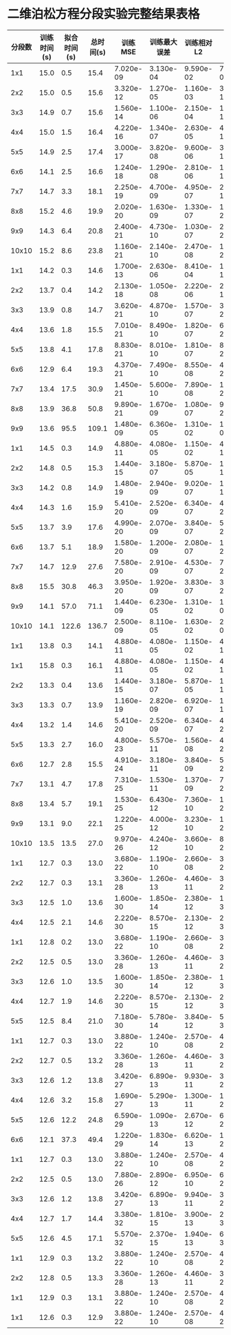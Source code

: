 # 二维泊松方程分段实验完整结果表格

| 分段数 | 训练时间(s) | 拟合时间(s) | 总时间(s) | 训练MSE | 训练最大误差 | 训练相对L2 | 测试MSE | 测试最大误差 | 测试相对L2 |
|--------|-------------|-------------|-----------|---------|-------------|-----------|---------|-------------|----------|
| 1x1 | 15.0 | 0.5 | 15.4 | 7.020e-09 | 3.130e-04 | 9.590e-02 | 7.130e-09 | 2.880e-04 | 3.140e-02 |
| 2x2 | 15.0 | 0.5 | 15.6 | 3.320e-12 | 1.270e-05 | 1.160e-03 | 3.650e-12 | 1.220e-05 | 6.200e-04 |
| 3x3 | 14.9 | 0.7 | 15.6 | 1.560e-14 | 1.100e-06 | 2.150e-04 | 1.520e-14 | 8.390e-07 | 4.350e-05 |
| 4x4 | 15.0 | 1.5 | 16.4 | 4.220e-16 | 1.340e-07 | 2.630e-05 | 4.260e-16 | 1.190e-07 | 7.880e-06 |
| 5x5 | 14.9 | 2.5 | 17.4 | 3.000e-17 | 3.820e-08 | 9.600e-06 | 3.040e-17 | 3.390e-08 | 2.380e-06 |
| 6x6 | 14.1 | 2.5 | 16.6 | 1.240e-18 | 1.290e-08 | 2.810e-06 | 1.140e-18 | 9.290e-09 | 5.190e-07 |
| 7x7 | 14.7 | 3.3 | 18.1 | 2.250e-19 | 4.700e-09 | 4.950e-07 | 2.400e-19 | 4.080e-09 | 1.820e-07 |
| 8x8 | 15.2 | 4.6 | 19.9 | 2.020e-20 | 1.630e-09 | 1.330e-07 | 1.950e-20 | 1.350e-09 | 3.890e-08 |
| 9x9 | 14.3 | 6.4 | 20.8 | 2.400e-21 | 4.730e-10 | 1.030e-07 | 2.740e-21 | 4.000e-10 | 2.110e-08 |
| 10x10 | 15.2 | 8.6 | 23.8 | 1.160e-21 | 2.140e-10 | 2.470e-08 | 1.250e-21 | 2.330e-10 | 6.820e-09 |
| 1x1 | 14.2 | 0.3 | 14.6 | 1.700e-13 | 2.630e-06 | 8.410e-04 | 1.700e-13 | 2.260e-06 | 1.550e-04 |
| 2x2 | 13.7 | 0.4 | 14.2 | 2.130e-18 | 1.050e-08 | 2.220e-06 | 2.240e-18 | 1.040e-08 | 6.590e-07 |
| 3x3 | 13.9 | 0.8 | 14.7 | 3.620e-21 | 4.870e-10 | 1.570e-07 | 3.530e-21 | 4.030e-10 | 2.700e-08 |
| 4x4 | 13.6 | 1.8 | 15.5 | 7.010e-21 | 8.490e-10 | 1.820e-07 | 6.950e-21 | 6.460e-10 | 3.050e-08 |
| 5x5 | 13.8 | 4.1 | 17.8 | 8.830e-21 | 8.010e-10 | 1.810e-07 | 8.450e-21 | 6.600e-10 | 3.500e-08 |
| 6x6 | 12.9 | 6.4 | 19.3 | 4.370e-21 | 7.490e-10 | 8.550e-08 | 4.400e-21 | 5.520e-10 | 2.210e-08 |
| 7x7 | 13.4 | 17.5 | 30.9 | 1.450e-21 | 5.600e-10 | 7.890e-08 | 1.410e-21 | 4.330e-10 | 1.550e-08 |
| 8x8 | 13.9 | 36.8 | 50.8 | 9.890e-21 | 1.670e-09 | 1.080e-07 | 9.780e-21 | 1.080e-09 | 2.540e-08 |
| 9x9 | 13.6 | 95.5 | 109.1 | 1.480e-09 | 6.360e-05 | 1.310e-02 | 1.450e-09 | 6.390e-05 | 4.190e-03 |
| 1x1 | 14.5 | 0.3 | 14.9 | 4.880e-11 | 4.080e-05 | 1.150e-02 | 4.790e-11 | 3.440e-05 | 2.960e-03 |
| 2x2 | 14.8 | 0.5 | 15.3 | 1.440e-15 | 3.180e-07 | 5.870e-05 | 1.490e-15 | 2.900e-07 | 1.590e-05 |
| 3x3 | 14.2 | 0.8 | 14.9 | 1.480e-19 | 2.940e-09 | 9.020e-07 | 1.410e-19 | 2.340e-09 | 1.510e-07 |
| 4x4 | 14.3 | 1.6 | 15.9 | 5.410e-20 | 2.520e-09 | 6.340e-07 | 4.890e-20 | 1.960e-09 | 7.870e-08 |
| 5x5 | 13.7 | 3.9 | 17.6 | 4.990e-20 | 2.070e-09 | 3.840e-07 | 5.040e-20 | 1.820e-09 | 7.680e-08 |
| 6x6 | 13.7 | 5.1 | 18.9 | 1.580e-20 | 1.200e-09 | 2.080e-07 | 1.600e-20 | 1.160e-09 | 4.230e-08 |
| 7x7 | 14.7 | 12.9 | 27.6 | 7.580e-20 | 2.910e-09 | 4.530e-07 | 7.340e-20 | 2.340e-09 | 9.920e-08 |
| 8x8 | 15.5 | 30.8 | 46.3 | 3.950e-20 | 1.920e-09 | 3.830e-07 | 3.920e-20 | 1.910e-09 | 5.280e-08 |
| 9x9 | 14.1 | 57.0 | 71.1 | 1.440e-09 | 6.230e-05 | 1.310e-02 | 1.410e-09 | 6.260e-05 | 4.160e-03 |
| 10x10 | 14.1 | 122.6 | 136.7 | 2.500e-09 | 8.110e-05 | 1.630e-02 | 2.480e-09 | 8.100e-05 | 5.350e-03 |
| 1x1 | 13.8 | 0.3 | 14.1 | 4.880e-11 | 4.080e-05 | 1.150e-02 | 4.790e-11 | 3.440e-05 | 2.960e-03 |
| 1x1 | 15.8 | 0.3 | 16.1 | 4.880e-11 | 4.080e-05 | 1.150e-02 | 4.790e-11 | 3.440e-05 | 2.960e-03 |
| 2x2 | 13.3 | 0.4 | 13.6 | 1.440e-15 | 3.180e-07 | 5.870e-05 | 1.490e-15 | 2.900e-07 | 1.590e-05 |
| 3x3 | 13.3 | 0.7 | 13.9 | 1.160e-19 | 2.820e-09 | 6.920e-07 | 1.140e-19 | 2.360e-09 | 1.190e-07 |
| 4x4 | 13.2 | 1.4 | 14.6 | 5.410e-20 | 2.520e-09 | 6.340e-07 | 4.890e-20 | 1.960e-09 | 7.870e-08 |
| 5x5 | 13.3 | 2.7 | 16.0 | 4.800e-23 | 5.570e-11 | 1.560e-08 | 4.990e-23 | 5.350e-11 | 3.030e-09 |
| 6x6 | 12.7 | 2.8 | 15.5 | 4.910e-24 | 3.180e-11 | 3.840e-09 | 5.170e-24 | 2.730e-11 | 7.850e-10 |
| 7x7 | 13.1 | 4.7 | 17.8 | 7.310e-25 | 1.530e-11 | 1.370e-09 | 7.690e-25 | 1.220e-11 | 2.060e-10 |
| 8x8 | 13.4 | 5.7 | 19.1 | 1.530e-25 | 6.430e-12 | 7.360e-10 | 1.690e-25 | 5.900e-12 | 1.000e-10 |
| 9x9 | 13.1 | 9.0 | 22.1 | 1.220e-25 | 4.000e-12 | 3.230e-10 | 1.170e-25 | 3.850e-12 | 6.700e-11 |
| 10x10 | 13.5 | 13.5 | 27.0 | 9.970e-26 | 4.240e-12 | 3.660e-10 | 8.960e-26 | 3.100e-12 | 7.920e-11 |
| 1x1 | 12.7 | 0.3 | 13.0 | 3.680e-22 | 1.190e-10 | 2.660e-08 | 3.910e-22 | 1.180e-10 | 7.400e-09 |
| 2x2 | 12.7 | 0.3 | 13.1 | 3.360e-28 | 1.260e-13 | 4.460e-11 | 3.310e-28 | 1.000e-13 | 7.510e-12 |
| 3x3 | 12.5 | 1.0 | 13.6 | 1.600e-30 | 1.850e-14 | 2.380e-12 | 1.470e-30 | 1.170e-14 | 4.660e-13 |
| 4x4 | 12.5 | 2.1 | 14.6 | 2.220e-30 | 8.570e-15 | 2.130e-12 | 2.430e-30 | 8.340e-15 | 3.070e-13 |
| 1x1 | 12.8 | 0.2 | 13.0 | 3.680e-22 | 1.190e-10 | 2.660e-08 | 3.910e-22 | 1.180e-10 | 7.400e-09 |
| 2x2 | 12.5 | 0.5 | 13.0 | 3.360e-28 | 1.260e-13 | 4.460e-11 | 3.310e-28 | 1.000e-13 | 7.510e-12 |
| 3x3 | 12.6 | 1.0 | 13.5 | 1.600e-30 | 1.850e-14 | 2.380e-12 | 1.470e-30 | 1.170e-14 | 4.660e-13 |
| 4x4 | 12.7 | 1.9 | 14.6 | 2.220e-30 | 8.570e-15 | 2.130e-12 | 2.430e-30 | 8.340e-15 | 3.070e-13 |
| 5x5 | 12.5 | 8.4 | 21.0 | 7.180e-30 | 5.780e-14 | 3.840e-12 | 5.760e-30 | 3.220e-14 | 8.790e-13 |
| 1x1 | 12.7 | 0.3 | 13.0 | 3.880e-22 | 1.240e-10 | 2.570e-08 | 4.140e-22 | 1.220e-10 | 7.520e-09 |
| 2x2 | 12.7 | 0.5 | 13.2 | 3.360e-28 | 1.260e-13 | 4.460e-11 | 3.310e-28 | 1.000e-13 | 7.510e-12 |
| 3x3 | 12.6 | 1.2 | 13.8 | 3.420e-27 | 6.890e-13 | 9.930e-11 | 3.610e-27 | 6.500e-13 | 2.160e-11 |
| 4x4 | 12.6 | 3.2 | 15.8 | 1.690e-27 | 5.290e-13 | 1.300e-11 | 1.650e-27 | 2.920e-13 | 4.900e-12 |
| 5x5 | 12.6 | 12.2 | 24.8 | 6.590e-29 | 1.090e-13 | 2.670e-12 | 6.010e-29 | 6.930e-14 | 8.520e-13 |
| 6x6 | 12.1 | 37.3 | 49.4 | 1.220e-29 | 1.830e-14 | 6.620e-13 | 1.300e-29 | 2.090e-14 | 2.900e-13 |
| 1x1 | 12.7 | 0.3 | 13.0 | 3.880e-22 | 1.240e-10 | 2.570e-08 | 4.140e-22 | 1.220e-10 | 7.520e-09 |
| 2x2 | 12.5 | 0.5 | 13.0 | 7.880e-26 | 2.890e-12 | 6.950e-10 | 6.970e-26 | 1.910e-12 | 1.020e-10 |
| 3x3 | 12.6 | 1.2 | 13.8 | 3.420e-27 | 6.890e-13 | 9.940e-11 | 3.610e-27 | 6.510e-13 | 2.160e-11 |
| 4x4 | 12.7 | 1.7 | 14.4 | 3.380e-32 | 1.810e-15 | 3.900e-13 | 2.990e-32 | 1.350e-15 | 6.110e-14 |
| 5x5 | 12.6 | 4.5 | 17.1 | 5.570e-32 | 2.370e-15 | 1.940e-13 | 6.110e-32 | 2.240e-15 | 6.430e-14 |
| 1x1 | 12.9 | 0.3 | 13.2 | 3.880e-22 | 1.240e-10 | 2.570e-08 | 4.140e-22 | 1.220e-10 | 7.520e-09 |
| 2x2 | 12.8 | 0.5 | 13.3 | 3.360e-28 | 1.260e-13 | 4.460e-11 | 3.310e-28 | 1.000e-13 | 7.510e-12 |
| 1x1 | 12.9 | 0.3 | 13.1 | 3.880e-22 | 1.240e-10 | 2.570e-08 | 4.140e-22 | 1.220e-10 | 7.520e-09 |
| 1x1 | 12.6 | 0.3 | 12.9 | 3.880e-22 | 1.240e-10 | 2.570e-08 | 4.140e-22 | 1.220e-10 | 7.520e-09 |
